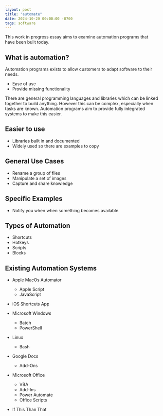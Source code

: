 ```yaml
---
layout: post
title: "automate"
date: 2024-10-20 00:00:00 -0700
tags: software
---
```


This work in progress essay aims to examine automation programs that have been built today.

## What is automation?

Automation programs exists to allow customers to adapt software to their needs.

- Ease of use
- Provide missing functionality

There are general programming languages and libraries which can be linked together to build anything. However this can be complex, especially when tasks are known. Automation programs aim to provide fully integrated systems to make this easier.

## Easier to use

- Libraries built in and documented
- Widely used so there are examples to copy

## General Use Cases

- Rename a group of files
- Manipulate a set of images
- Capture and share knowledge

## Specific Examples

- Notify you when when something becomes available.

## Types of Automation

- Shortcuts
- Hotkeys
- Scripts
- Blocks

## Existing Automation Systems

- Apple MacOs Automator
    - Apple Script
    - JavaScript

- iOS Shortcuts App

- Microsoft Windows
    - Batch
    - PowerShell

- Linux
    - Bash

- Google Docs
    - Add-Ons

- Microsoft Office
    - VBA
    - Add-Ins
    - Power Automate
    - Office Scripts

- If This Than That
